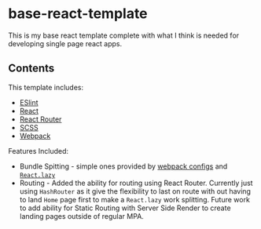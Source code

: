 # base-react-template

This is my base react template complete with what I think is needed for developing single page react apps.

## Contents

This template includes:

- [ESlint](https://eslint.org/)
- [React](https://reactjs.org/)
- [React Router](https://reacttraining.com/react-router/)
- [SCSS](https://sass-lang.com/)
- [Webpack](https://webpack.js.org/)

Features Included:
- Bundle Spitting - simple ones provided by [webpack configs](https://webpack.js.org/guides/code-splitting/#prevent-duplication) and [`React.lazy`](https://reactjs.org/docs/code-splitting.html#reactlazy)
- Routing - Added the ability for routing using React Router. Currently just using `HashRouter` as it give the flexibility to last on route with out having to land `Home` page first to make a `React.lazy` work splitting. Future work to add ability for Static Routing with Server Side Render to create landing pages outside of regular MPA.
